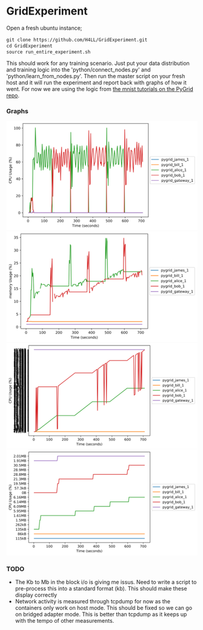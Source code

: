 # GridExperiment

Open a fresh ubuntu instance;

```
git clone https://github.com/H4LL/GridExperiment.git
cd GridExperiment
source run_entire_experiment.sh
```

This should work for any training scenario. Just put your data distribution and training logic into the 'python/connect_nodes.py' and 'python/learn_from_nodes.py'. Then run the master script on your fresh host and it will run the experiment and report back with graphs of how it went. For now we are using the logic from [the mnist tutorials on the PyGrid repo](https://github.com/OpenMined/PyGrid/tree/dev/examples/experimental/mnist_federated_example).

### Graphs

![CPU Usage](results/graphs/CPU_usage.png)
![memory Usage](results/graphs/memory_usage.png)
![BlockO Usage](results/graphs/BlockO_usage.png)
![BlockI Usage](results/graphs/BlockIN.png)

### TODO

- The Kb to Mb in the block i/o  is giving me issus. Need to write a script to pre-process this into a standard format (kb). This should make these display correctly
- Network activity is measured through tcpdump for now as the containers only work on host mode. This should be fixed so we can go on bridged adapter mode. This is better than tcpdump as it keeps up with the tempo of other measurements.
